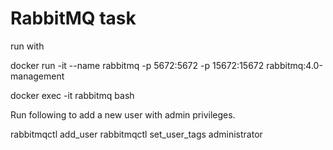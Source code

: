 # RabbitMQ task

run with

docker run -it --name rabbitmq -p 5672:5672 -p 15672:15672 rabbitmq:4.0-management

docker exec -it rabbitmq bash

Run following to add a new user with admin privileges.

rabbitmqctl add_user <username> <password>
rabbitmqctl set_user_tags <username> administrator
